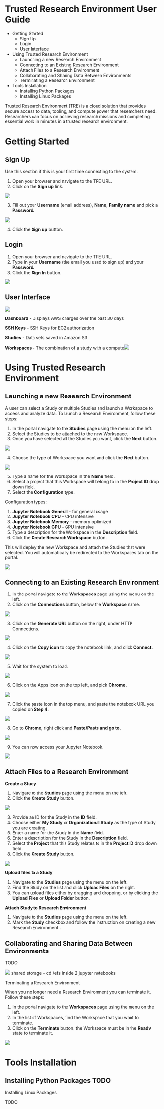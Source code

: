 ﻿# Trusted Research Environment User Guide

- Getting Started
  - Sign Up
  - Login
  - User Interface
- Using Trusted Research Environment
  - Launching a new Research Environment
  - Connecting to an Existing Research Environment
  - Attach Files to a Research Environment
  - Collaborating and Sharing Data Between Environments
  - Terminating a Research Environment
- Tools Installation
  - Installing Python Packages
  - Installing Linux Packages

Trusted Research Environment (TRE) is a cloud solution that provides secure access to data, tooling, and compute power that researchers need. Researchers can focus on achieving research missions and completing essential work in minutes in a trusted research environment.

# Getting Started

## Sign Up

Use this section if this is your first time connecting to the system.

1. Open your browser and navigate to the TRE URL.
1. Click on the **Sign up** link.

![](platform_imgs/Aspose.Words.eb2aa5b5-7f63-4203-881b-2ae5083537c6.001.png)

3. Fill out your **Username** (email address), **Name**, **Family name** and pick a **Password.**

![](platform_imgs/Aspose.Words.eb2aa5b5-7f63-4203-881b-2ae5083537c6.002.png)

4. Click the **Sign up** button.

## Login

1. Open your browser and navigate to the TRE URL.
1. Type in your **Username** (the email you used to sign up) and your **Password.**
1. Click the **Sign In** button.

![](platform_imgs/Aspose.Words.eb2aa5b5-7f63-4203-881b-2ae5083537c6.001.png)

## User Interface

![](platform_imgs/Aspose.Words.eb2aa5b5-7f63-4203-881b-2ae5083537c6.003.png)

**Dashboard** - Displays AWS charges over the past 30 days

**SSH Keys** - SSH Keys for EC2 authorization

**Studies** - Data sets saved in Amazon S3

**Workspaces** - The combination of a study with a compute![](platform_imgs/Aspose.Words.eb2aa5b5-7f63-4203-881b-2ae5083537c6.004.png)

# Using Trusted Research Environment

## Launching a new Research Environment

A user can select a Study or multiple Studies and launch a Workspace to access and analyze data. To launch a Research Environment, follow these steps:

1. In the portal navigate to the **Studies** page using the menu on the left.
1. Select the Studies to be attached to the new Workspace.
1. Once you have selected all the Studies you want, click the **Next** button.

![](platform_imgs/Aspose.Words.eb2aa5b5-7f63-4203-881b-2ae5083537c6.005.jpeg)

4. Choose the type of Workspace you want and click the **Next** button.

![](platform_imgs/Aspose.Words.eb2aa5b5-7f63-4203-881b-2ae5083537c6.006.jpeg)

5. Type a name for the Workspace in the **Name** field.
5. Select a project that this Workspace will belong to in the **Project ID** drop down field.
5. Select the **Configuration** type.

Configuration types:

1. **Jupyter Notebook General** - for general usage
1. **Jupyter Notebook CPU** - CPU intensive
1. **Jupyter Notebook Memory** - memory optimized
1. **Jupyter Notebook GPU** - GPU intensive
8. Type a description for the Workspace in the **Description** field.
9. Click the **Create Research Workspace** button.

This will deploy the new Workspace and attach the Studies that were selected. You will automatically be redirected to the Workspaces tab on the portal.

![](platform_imgs/Aspose.Words.eb2aa5b5-7f63-4203-881b-2ae5083537c6.007.jpeg)

## Connecting to an Existing Research Environment

1. In the portal navigate to the **Workspaces** page using the menu on the left.
1. Click on the **Connections** button, below the **Workspace** name.

![](platform_imgs/Aspose.Words.eb2aa5b5-7f63-4203-881b-2ae5083537c6.008.jpeg)

3. Click on the **Generate URL** button on the right, under HTTP Connections.

![](platform_imgs/Aspose.Words.eb2aa5b5-7f63-4203-881b-2ae5083537c6.009.jpeg)

4. Click on the **Copy icon** to copy the notebook link, and click **Connect.**

![](platform_imgs/Aspose.Words.eb2aa5b5-7f63-4203-881b-2ae5083537c6.010.jpeg)

5. Wait for the system to load.

![](platform_imgs/Aspose.Words.eb2aa5b5-7f63-4203-881b-2ae5083537c6.011.jpeg)

6. Click on the Apps icon on the top left, and pick **Chrome.**

![](platform_imgs/Aspose.Words.eb2aa5b5-7f63-4203-881b-2ae5083537c6.012.jpeg)

7. Click the paste icon in the top menu, and paste the notebook URL you copied on **Step 4**.

![](platform_imgs/Aspose.Words.eb2aa5b5-7f63-4203-881b-2ae5083537c6.013.jpeg)

8. Go to **Chrome**, right click and **Paste/Paste and go to.**

![](platform_imgs/Aspose.Words.eb2aa5b5-7f63-4203-881b-2ae5083537c6.014.jpeg)

9. You can now access your Jupyter Notebook.

![](platform_imgs/Aspose.Words.eb2aa5b5-7f63-4203-881b-2ae5083537c6.015.jpeg)

## Attach Files to a Research Environment

**Create a Study**

1. Navigate to the **Studies** page using the menu on the left.
1. Click the **Create Study** button.

![](platform_imgs/Aspose.Words.eb2aa5b5-7f63-4203-881b-2ae5083537c6.016.jpeg)

3. Provide an ID for the Study in the **ID** field.
4. Choose either **My Study** or **Organizational Study** as the type of Study you are creating.
4. Enter a name for the Study in the **Name** field.
4. Enter a description for the Study in the **Description** field.
4. Select the **Project** that this Study relates to in the **Project ID** drop down field.
4. Click the **Create Study** button.

![](platform_imgs/Aspose.Words.eb2aa5b5-7f63-4203-881b-2ae5083537c6.017.jpeg)

**Upload files to a Study**

1. Navigate to the **Studies** page using the menu on the left.
1. Find the Study on the list and click **Upload Files** on the right.
1. You can upload files either by dragging and dropping, or by clicking the **Upload Files** or **Upload Folder** button.

**Attach Study to Research Environment**

1. Navigate to the **Studies** page using the menu on the left.
1. Mark the **Study** checkbox and follow the instruction on creating a new Research Environment .

## Collaborating and Sharing Data Between Environments

TODO

![](platform_imgs/Aspose.Words.eb2aa5b5-7f63-4203-881b-2ae5083537c6.018.png) shared storage - cd /efs inside 2 jupyter notebooks

Terminating a Research Environment

When you no longer need a Research Environment you can terminate it. Follow these steps:

1. In<a name="_page8_x0.00_y588.94"></a> the portal navigate to the **Workspaces** page using the menu on the left.
1. In the list of Workspaces, find the Workspace that you want to terminate.
1. Click on the **Terminate** button, the Workspace must be in the **Ready** state to terminate it.

![](platform_imgs/Aspose.Words.eb2aa5b5-7f63-4203-881b-2ae5083537c6.008.jpeg)

# Tools Installation

## Installing Python Packages TODO

Installing Linux Packages

<a name="_page9_x0.00_y396.60"></a>TODO

